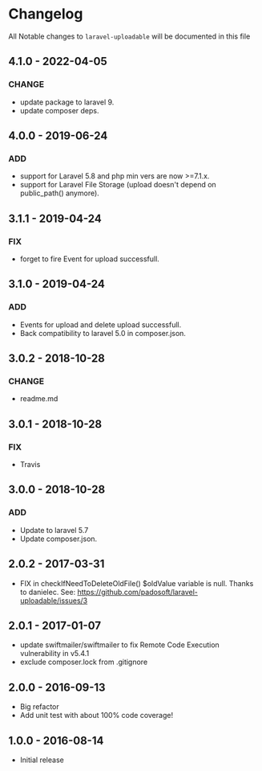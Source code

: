 # Changelog

All Notable changes to `laravel-uploadable` will be documented in this file

## 4.1.0 - 2022-04-05
### CHANGE
- update package to laravel 9.
- update composer deps.

## 4.0.0 - 2019-06-24
### ADD
- support for Laravel 5.8 and php min vers are now >=7.1.x.
- support for Laravel File Storage (upload doesn't depend on public_path() anymore).

## 3.1.1 - 2019-04-24
### FIX
- forget to fire Event for upload successfull.

## 3.1.0 - 2019-04-24
### ADD
- Events for upload and delete upload successfull.
- Back compatibility to laravel 5.0 in composer.json.


## 3.0.2 - 2018-10-28
### CHANGE
- readme.md

## 3.0.1 - 2018-10-28
### FIX
- Travis

## 3.0.0 - 2018-10-28
### ADD
- Update to laravel 5.7
- Update composer.json.

## 2.0.2 - 2017-03-31

- FIX in checkIfNeedToDeleteOldFile() $oldValue variable is null.
Thanks to danielec.
See: https://github.com/padosoft/laravel-uploadable/issues/3

## 2.0.1 - 2017-01-07

- update swiftmailer/swiftmailer to fix Remote Code Execution vulnerability in v5.4.1
- exclude composer.lock from .gitignore

## 2.0.0 - 2016-09-13

- Big refactor
- Add unit test with about 100% code coverage!

## 1.0.0 - 2016-08-14

- Initial release
